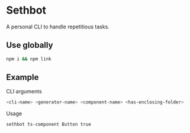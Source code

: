 # Sethbot

A personal CLI to handle repetitious tasks.

## Use globally

```bash
npm i && npm link
```

## Example

CLI arguments

```bash
<cli-name> <generator-name> <component-name> <has-enclosing-folder>
```

Usage

```bash
sethbot ts-component Button true
```
